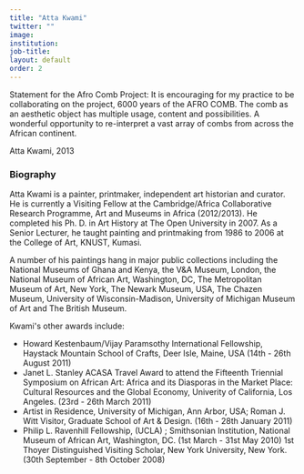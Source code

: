 ```yaml
---
title: "Atta Kwami"
twitter: ""
image:
institution:
job-title:
layout: default
order: 2
---
```

Statement for the Afro Comb Project: It is encouraging for my practice to be collaborating on the project, 6000 years of the AFRO COMB. The comb as an aesthetic object has multiple usage, content and possibilities. A wonderful opportunity to re-interpret a vast array of combs from across the African continent.

Atta Kwami, 2013

### Biography

Atta Kwami is a painter, printmaker, independent art historian and curator. He is currently a Visiting Fellow at the Cambridge/Africa Collaborative Research Programme, Art and Museums in Africa (2012/2013). He completed his Ph. D. in Art History at The Open University in 2007. As a Senior Lecturer, he taught painting and printmaking from 1986 to 2006 at the College of Art, KNUST, Kumasi.

A number of his paintings hang in major public collections including the National Museums of Ghana and Kenya, the V&A Museum, London, the National Museum of African Art, Washington, DC, The Metropolitan Museum of Art, New York, The Newark Museum, USA, The Chazen Museum, University of Wisconsin-Madison, University of Michigan Museum of Art and The British Museum.


Kwami's other awards include:

* Howard Kestenbaum/Vijay Paramsothy International Fellowship, Haystack Mountain School of Crafts, Deer Isle, Maine, USA (14th - 26th August 2011)
* Janet L. Stanley ACASA Travel Award to attend the Fifteenth Triennial Symposium on African Art: Africa and its Diasporas in the Market Place: Cultural Resources and the Global Economy, Univerity of California, Los Angeles. (23rd - 26th March 2011)
* Artist in Residence, University of Michigan, Ann Arbor, USA; Roman J. Witt Visitor, Graduate School of Art & Design. (16th - 28th January 2011)
* Philip L. Ravenhill Fellowship, (UCLA) ; Smithsonian Institution, National Museum of African Art, Washington, DC. (1st March - 31st May 2010) 1st Thoyer Distinguished Visiting Scholar, New York University, New York. (30th September - 8th October 2008)

